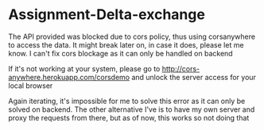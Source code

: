 # Assignment-Delta-exchange

The API provided was blocked due to cors policy, thus using corsanywhere to access the data. It might break later on, in case it does, please let me know. I can't fix cors blockage as it can only be handled on backend

If it's not working at your system, please go to http://cors-anywhere.herokuapp.com/corsdemo and unlock the server access for your local browser

Again iterating, it's impossible for me to solve this error as it can only be solved on backend. The other alternative I've is to have my own server and proxy the requests from there, but as of now, this works so not doing that
